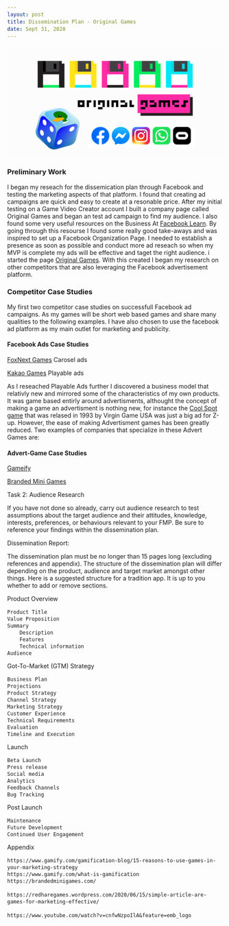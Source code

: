 ```yaml
---
layout: post
title: Dissemination Plan - Original Games  
date: Sept 31, 2020
--- 
```


<img src="../images/Banner.jpg" alt="Creative Games Logo">

### **Preliminary Work**  

I began my reseach for the dissemication plan through Facebook and testing the marketing aspects of that platform. I found that creating ad campaigns are quick and easy to create at a resonable price.  After my initial testing on a Game Video Creator account I built a company page called Original Games and began an test ad campaign to find my audience.  I also found some very useful resources on the Business At [Facebook Learn](https://www.facebook.com/business/learn).  By going through this resourse I found some really good take-aways and was inspired to set up a Facebook Organization Page.  I needed to establish a presence as soon as possible and conduct more ad reseach so when my MVP is complete my ads will be effective and taget the right audience. i started the page [Original Games](https://www.facebook.com/Original-Games-104498631430111).  With this created I began my research on other competitors that are also leveraging the Facebook advertisement platform. 

### **Competitor Case Studies**

My first two competitor case studies on successfull Facebook ad campaigns.  As my games will be short web based games and share many qualities to the following examples.  I have also chosen to use the facebook ad platform as my main outlet for marketing and publicity.  
  
#### **Facebook Ads Case Studies**  
[FoxNext Games](https://www.facebook.com/business/success/foxnext-games)
Carosel ads   
   
[Kakao Games](https://www.facebook.com/business/success/kakao-games-wisebirds)
Playable ads   
   
As I reseached Playable Ads further I discovered a business model that relativly new and mirrored some of the characteristics of my own products.  It was game based entirly around advertisments, althought the concept of making a game an advertisment is nothing new, for instance the [Cool Spot game](https://en.wikipedia.org/wiki/Cool_Spot) that was relased in 1993 by Virgin Game USA was just a big ad for Z-up.  However, the ease of making Advertisment games has been greatly reduced.  Two examples of companies that specialize in these Advert Games are:

#### **Advert-Game Case Studies**
[Gameify](https://www.gamify.com)
    
[Branded Mini Games](https://brandedminigames.com/)


Task 2: Audience Research  

If you have not done so already, carry out audience research to test assumptions about the target audience and their attitudes, knowledge, interests, preferences, or behaviours relevant to your FMP. Be sure to reference your findings within the dissemination plan.  

Dissemination Report:  

The dissemination plan must be no longer than 15 pages long (excluding references and appendix). The structure of the dissemination plan will differ depending on the product, audience and target market amongst other things. Here is a suggested structure for a tradition app. It is up to you whether to add or remove sections.  

 

Product Overview  

    Product Title  
    Value Proposition  
    Summary  
        Description  
        Features  
        Technical information  
    Audience  
	
Got-To-Market (GTM) Strategy  

    Business Plan  
    Projections  
    Product Strategy  
    Channel Strategy  
    Marketing Strategy  
    Customer Experience  
    Technical Requirements  
    Evaluation  
    Timeline and Execution  

   

Launch  

    Beta Launch  
    Press release  
    Social media  
    Analytics  
    Feedback Channels  
    Bug Tracking  

   

Post Launch  

    Maintenance  
    Future Development  
    Continued User Engagement  


Appendix   


	https://www.gamify.com/gamification-blog/15-reasons-to-use-games-in-your-marketing-strategy
	https://www.gamify.com/what-is-gamification
	https://brandedminigames.com/

	https://redharegames.wordpress.com/2020/06/15/simple-article-are-games-for-marketing-effective/

	https://www.youtube.com/watch?v=cnfwNzpoIlA&feature=emb_logo
